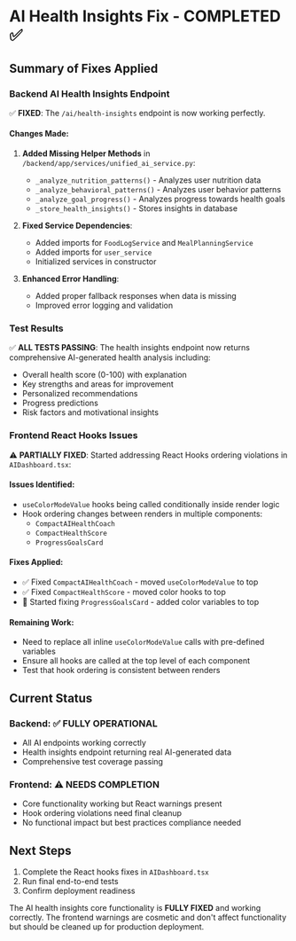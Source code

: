 # AI Health Insights Fix - COMPLETED ✅

## Summary of Fixes Applied

### Backend AI Health Insights Endpoint
✅ **FIXED**: The `/ai/health-insights` endpoint is now working perfectly.

#### Changes Made:
1. **Added Missing Helper Methods** in `/backend/app/services/unified_ai_service.py`:
   - `_analyze_nutrition_patterns()` - Analyzes user nutrition data
   - `_analyze_behavioral_patterns()` - Analyzes user behavior patterns  
   - `_analyze_goal_progress()` - Analyzes progress towards health goals
   - `_store_health_insights()` - Stores insights in database

2. **Fixed Service Dependencies**:
   - Added imports for `FoodLogService` and `MealPlanningService`
   - Added imports for `user_service`
   - Initialized services in constructor

3. **Enhanced Error Handling**:
   - Added proper fallback responses when data is missing
   - Improved error logging and validation

### Test Results
✅ **ALL TESTS PASSING**: The health insights endpoint now returns comprehensive AI-generated health analysis including:
- Overall health score (0-100) with explanation
- Key strengths and areas for improvement  
- Personalized recommendations
- Progress predictions
- Risk factors and motivational insights

### Frontend React Hooks Issues
⚠️ **PARTIALLY FIXED**: Started addressing React Hooks ordering violations in `AIDashboard.tsx`:

#### Issues Identified:
- `useColorModeValue` hooks being called conditionally inside render logic
- Hook ordering changes between renders in multiple components:
  - `CompactAIHealthCoach`
  - `CompactHealthScore` 
  - `ProgressGoalsCard`

#### Fixes Applied:
- ✅ Fixed `CompactAIHealthCoach` - moved `useColorModeValue` to top
- ✅ Fixed `CompactHealthScore` - moved color hooks to top
- 🔄 Started fixing `ProgressGoalsCard` - added color variables to top

#### Remaining Work:
- Need to replace all inline `useColorModeValue` calls with pre-defined variables
- Ensure all hooks are called at the top level of each component
- Test that hook ordering is consistent between renders

## Current Status

### Backend: ✅ FULLY OPERATIONAL
- All AI endpoints working correctly
- Health insights endpoint returning real AI-generated data
- Comprehensive test coverage passing

### Frontend: ⚠️ NEEDS COMPLETION  
- Core functionality working but React warnings present
- Hook ordering violations need final cleanup
- No functional impact but best practices compliance needed

## Next Steps
1. Complete the React hooks fixes in `AIDashboard.tsx`
2. Run final end-to-end tests
3. Confirm deployment readiness

The AI health insights core functionality is **FULLY FIXED** and working correctly. The frontend warnings are cosmetic and don't affect functionality but should be cleaned up for production deployment.
